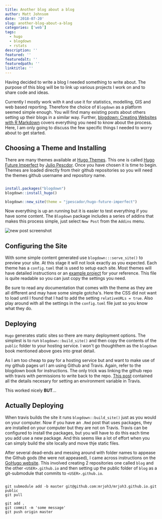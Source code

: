 ```yaml
---
title: Another blog about a blog
author: Matt Johnsom
date: '2018-07-20'
slug: another-blog-about-a-blog
categories: ['web']
tags:
  - hugo
  - blogdown
  - rstats
description: ''
featured: ''
featuredalt: ''
featuredpath: ''
linktitle: ''
---
```


Having decided to write a blog I needed something to write about. The purpose of this blog will be to link up various projects I work on and to share code and ideas. 

Currently I mostly work with `R` and use it for statistics, modelling, GIS and web based reporting. Therefore the choice of `Blogdown` as a platform seemed simple enough. You will find many existing posts about others setting up their blogs in a similar way. Further, [blogdown: Creating Websites with R Markdown](https://bookdown.org/yihui/blogdown/) covers everything you need to know about the process. Here, I am only going to discuss the few specific things I needed to worry about to get started.

## Choosing a Theme and Installing

There are many themes available at [Hugo Themes](https://themes.gohugo.io). This one is called [Hugo Future Imperfect](https://github.com/jpescador/hugo-future-imperfect) by [Julio Pescdor](https://github.com/jpescador). Once you have chosen it is time to begin. Themes are loaded directly from their github repositories so you will need the themes github username and repository name.

```r

install.packages("blogdown")
blogdown::install_hugo()

blogdown::new_site(theme = "jpescador/hugo-future-imperfect")

```

Now everything is up an running but it is easier to test everything if you have some content. The `Blogdown` package includes a series of addins that makes this process simple, just select `New Post` from the `Addins` menu.

![new post screenshot](/post/2018-07-20-another-blog-about-a-blog_files/new_post.png)


## Configuring the Site

With some simple content generated use `blogdown:::serve_site()` to preview your site. At this stage it will not look exactly as you expected. Each theme has a `config.toml` that is used to setup each site. Most themes will have detailed instructions or an [example project](https://github.com/jpescador/hugo-future-imperfect/blob/master/exampleSite/config.toml) for your reference. This file is quite readable so you can just copy the settings you need. 

Be sure to read any documentation that comes with the theme as they are all different and may have some simple gotcha's. Here the CSS did not want to load until I found that I had to add the setting `relativeURLs = true`. Also play around with all the settings in the `config.toml` file just so you know what they do.


## Deploying 

`Hugo` generates static sites so there are many deployment options. The simplest is to run `blogdown::build_site()` and then copy the contents of the `public` folder to your hosting service. I won't go thoughthem as the `blogdown` book mentioned above goes into great detail. 

As I am too cheap to pay for a hosting service but and want to make use of my github pages url I am using Github and Travis. Again, refer to the blogdown book for instructions. The only trick was linking the github repo with travis with permissions to write back to the repo. [This post](https://medium.com/zendesk-engineering/how-to-create-a-website-like-freshswift-net-using-hugo-travis-ci-and-github-pages-67be6f480298) contained all the details necesary for setting an environment variable in Travis.

This worked nicely **BUT**... 


## Actually Deploying

When travis builds the site it runs `blogdown::build_site()` just as you would on your computer. Now if you have an `.Rmd` post that uses packages, they are installed on your computer but they are not on Travis. Travis can be configured to install the packages, but you will have to do this each time you add use a new package. And this seems like a lot of effort when you can simply build the site locally and move thje static files.

After several dead-ends and messing around with folder names to appease the Github gods (the were not appeased), I came across instructions on the [GoHugo website](https://gohugo.io/hosting-and-deployment/hosting-on-github/#github-user-or-organization-pages). This involved creating 2 repositories one called `blog` and the other `<USER>.github.io` and then setting up the public folder of `blog` as a git-submodule that commits to `<USER>.github.io`.



```

git submodule add -b master git@github.com:mrjoh3/mrjoh3.github.io.git public
git pull

git add .
git commit -m 'some message'
git push origin master